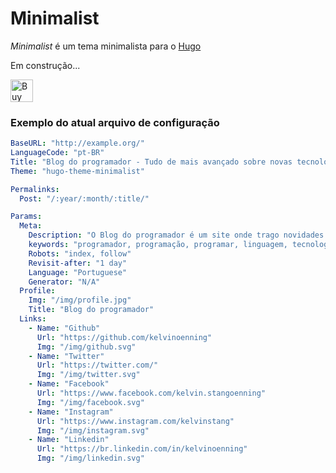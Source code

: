 # Minimalist

*Minimalist* é um tema minimalista para o [Hugo](https://gohugo.io/)

Em construção...

<a href='https://ko-fi.com/G2G1S9O1' target='_blank'><img height='36' style='border:0px;height:36px;' src='https://az743702.vo.msecnd.net/cdn/kofi2.png?v=0' border='0' alt='Buy Me a Coffee at ko-fi.com' /></a>

### Exemplo do atual arquivo de configuração

```yml
BaseURL: "http://example.org/"
LanguageCode: "pt-BR"
Title: "Blog do programador - Tudo de mais avançado sobre novas tecnologias!"
Theme: "hugo-theme-minimalist"

Permalinks:
  Post: "/:year/:month/:title/"

Params:
  Meta:
    Description: "O Blog do programador é um site onde trago novidades e testes sobre as tecnologias atuais, melhorias de desempenho, novidades de atualizações em geral."
    keywords: "programador, programação, programar, linguagem, tecnologia, nodejs, go, golang, hugo, aws, lambda, dynamo, sqs, sns, ec2, kubernetes, db, database, banco de dados, benchmark, desempenho, otimização, melhoria, design, pattern, design pattern, vuejs, react, ember"
    Robots: "index, follow"
    Revisit-after: "1 day"
    Language: "Portuguese"
    Generator: "N/A"
  Profile:
    Img: "/img/profile.jpg"
    Title: "Blog do programador"
  Links:
    - Name: "Github"
      Url: "https://github.com/kelvinoenning"
      Img: "/img/github.svg"
    - Name: "Twitter"
      Url: "https://twitter.com/"
      Img: "/img/twitter.svg"
    - Name: "Facebook"
      Url: "https://www.facebook.com/kelvin.stangoenning"
      Img: "/img/facebook.svg"
    - Name: "Instagram"
      Url: "https://www.instagram.com/kelvinstang"
      Img: "/img/instagram.svg"
    - Name: "Linkedin"
      Url: "https://br.linkedin.com/in/kelvinoenning"
      Img: "/img/linkedin.svg"
```
